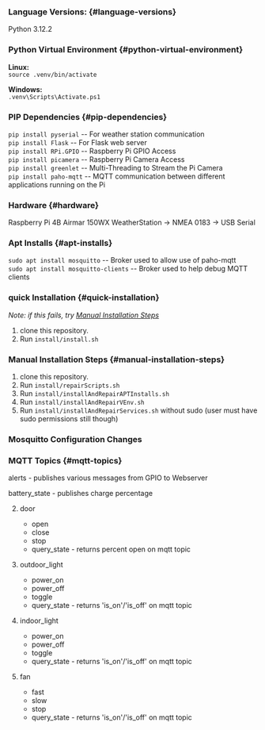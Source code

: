 ### Language Versions: {#language-versions}
Python 3.12.2

### Python Virtual Environment {#python-virtual-environment}
**Linux:**  
`source .venv/bin/activate`  

**Windows:**  
`.venv\Scripts\Activate.ps1`

### PIP Dependencies {#pip-dependencies}
`pip install pyserial` -- For weather station communication  
`pip install Flask` -- For Flask web server  
`pip install RPi.GPIO` -- Raspberry Pi GPIO Access  
`pip install picamera` -- Raspberry Pi Camera Access  
`pip install greenlet` -- Multi-Threading to Stream the Pi Camera  
`pip install paho-mqtt` -- MQTT communication between different applications running on the Pi

### Hardware {#hardware}
Raspberry Pi 4B
Airmar 150WX WeatherStation → NMEA 0183 → USB Serial

### Apt Installs {#apt-installs}
`sudo apt install mosquitto` -- Broker used to allow use of paho-mqtt  
`sudo apt install mosquitto-clients` -- Broker used to help debug MQTT clients

### quick Installation {#quick-installation}
*Note: if this fails, try [Manual Installation Steps](#manual-installation-steps)*  
1. clone this repository.
2. Run `install/install.sh`

### Manual Installation Steps {#manual-installation-steps}
1. clone this repository.
2. Run `install/repairScripts.sh`
3. Run `install/installAndRepairAPTInstalls.sh`
4. Run `install/installAndRepairVEnv.sh`
5. Run `install/installAndRepairServices.sh` without sudo (user must have sudo permissions still though)


### Mosquitto Configuration Changes


### MQTT Topics {#mqtt-topics}

alerts 
    - publishes various messages from GPIO to Webserver

battery_state
    - publishes charge percentage

2. door
    - open
    - close
    - stop
    - query_state - returns percent open on mqtt topic

3. outdoor_light
    - power_on
    - power_off
    - toggle
    - query_state - returns 'is_on'/'is_off' on mqtt topic

4. indoor_light
    - power_on
    - power_off
    - toggle
    - query_state - returns 'is_on'/'is_off' on mqtt topic

5. fan
    - fast
    - slow
    - stop
    - query_state - returns 'is_on'/'is_off' on mqtt topic


